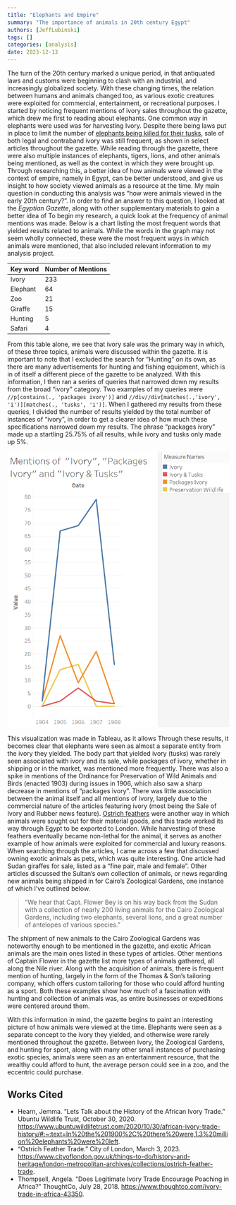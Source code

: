 ```yaml
---
title: "Elephants and Empire"
summary: "The importance of animals in 20th century Egypt"
authors: [JeffLubinski]
tags: []
categories: [analysis]
date: 2023-12-13
---
```

The turn of the 20th century marked a unique period, in that antiquated laws and customs were beginning to clash with an industrial, and increasingly globalized society. With these changing times, the relation between humans and animals changed too, as various exotic creatures were exploited for commercial, entertainment, or recreational purposes. I started by noticing frequent mentions of ivory sales throughout the gazette, which drew me first to reading about elephants. One common way in elephants were used was for harvesting Ivory. Despite there being laws put in place to limit the number of [elephants being killed for their tusks](https://www.ubuntuwildlifetrust.com/2020/10/30/african-ivory-trade-history), sale of both legal and contraband ivory was still frequent, as shown in select articles throughout the gazette. While reading through the gazette, there were also multiple instances of elephants, tigers, lions, and other animals being mentioned, as well as the context in which they were brought up. Through researching this, a better idea of how animals were viewed in the context of empire, namely in Egypt, can be better understood, and give us insight to how society viewed animals as a resource at the time. My main question in conducting this analysis was “how were animals viewed in the early 20th century?”. In order to find an answer to this question, I looked at the _Egyptian Gazette_, along with other supplementary materials to gain a better idea of   To begin my research, a quick look at the frequency of animal mentions was made. Below is a chart listing the most frequent words that yielded results related to animals. While the words in the graph may not seem wholly connected, these were the most frequent ways in which animals were mentioned, that also included relevant information to my analysis project.

|**Key word**|**Number of Mentions**|   
|---|---|
|  Ivory         |  233                     |  
|  Elephant      |  64                      | 
|  Zoo           |  21                      |   
|  Giraffe       |  15                      |  
|  Hunting       |  5                       |  
|  Safari        |  4                       |  

From this table alone, we see that ivory sale was the primary way in which, of these three topics, animals were discussed within the gazette. It is important to note that I excluded the search for “Hunting” on its own, as there are many advertisements for hunting and fishing equipment, which is in of itself a different piece of the gazette to be analyzed. With this information, I then ran a series of queries that narrowed down my results from the broad “ivory” category. Two examples of my queries were `//p[contains(., 'packages ivory')]` and `//div//div[matches(.,'ivory', 'i')][matches(., 'tusks', 'i')]`. When I gathered my results from these queries, I divided the number of results yielded by the total number of instances of “ivory”, in order to get a clearer idea of how much these specifications narrowed down my results. The phrase “packages ivory” made up a startling 25.75% of all results, while ivory and tusks only made up 5%. 

![viz](viz.png)

This visualization was made in Tableau, as it allows Through these results, it becomes clear that elephants were seen as almost a separate entity from the ivory they yielded. The body part that yielded ivory (tusks) was rarely seen associated with ivory and its sale, while packages of ivory, whether in shipping or in the market, was mentioned more frequently. There was also a spike in mentions of the Ordinance for Preservation of Wild Animals and Birds (enacted 1903) during issues in 1906, which also saw a sharp decrease in mentions of “packages ivory”. There was little association between the animal itself and all mentions of ivory, largely due to the commercial nature of the articles featuring ivory (most being the Sale of Ivory and Rubber news feature). [Ostrich feathers](https://www.cityoflondon.gov.uk/things-to-do/history-and-heritage/london-metropolitan-archives/collections/ostrich-feather-trade) were another way in which animals were sought out for their material goods, and this trade worked its way through Egypt to be exported to London. While harvesting of these feathers eventually became non-lethal for the animal, it serves as another example of how animals were exploited for commercial and luxury reasons. When searching through the articles, I came across a few that discussed owning exotic animals as pets, which was quite interesting. One article had Sudan giraffes for sale, listed as a “fine pair, male and female”. Other articles discussed the Sultan’s own collection of animals, or news regarding new animals being shipped in for Cairo’s Zoological Gardens, one instance of which I’ve outlined below. 

> “We hear that Capt. Flower Bey is on his way back from the Sudan with a collection of nearly 200 living animals for the Cairo Zoological Gardens, including two elephants, several lions, and a great number of antelopes of various species.”

The shipment of new animals to the Cairo Zoological Gardens was noteworthy enough to be mentioned in the gazette, and exotic African animals are the main ones listed in these types of articles. Other mentions of Captain Flower in the gazette list more types of animals gathered, all along the Nile river.  Along with the acquisition of animals, there is frequent mention of hunting, largely in the form of the Thomas & Son’s tailoring company, which offers custom tailoring for those who could afford hunting as a sport. Both these examples show how much of a fascination with hunting and collection of animals was, as entire businesses or expeditions were centered around them. 

With this information in mind, the gazette begins to paint an interesting picture of how animals were viewed at the time. Elephants were seen as a separate concept to the ivory they yielded, and otherwise were rarely mentioned throughout the gazette. Between Ivory, the Zoological Gardens, and hunting for sport, along with many other small instances of purchasing exotic species, animals were seen as an entertainment resource, that the wealthy could afford to hunt, the average person could see in a zoo, and the eccentric could purchase. 

## Works Cited
- Hearn, Jemma. “Lets Talk about the History of the African Ivory Trade.” Ubuntu Wildlife Trust, October 30, 2020. https://www.ubuntuwildlifetrust.com/2020/10/30/african-ivory-trade-history/#:~:text=In%20the%201900%2C%20there%20were,1.3%20million%20elephants%20were%20left. 
- “Ostrich Feather Trade.” City of London, March 3, 2023. https://www.cityoflondon.gov.uk/things-to-do/history-and-heritage/london-metropolitan-archives/collections/ostrich-feather-trade. 
- Thompsell, Angela. “Does Legitimate Ivory Trade Encourage Poaching in Africa?” ThoughtCo, July 28, 2018. https://www.thoughtco.com/ivory-trade-in-africa-43350. 







